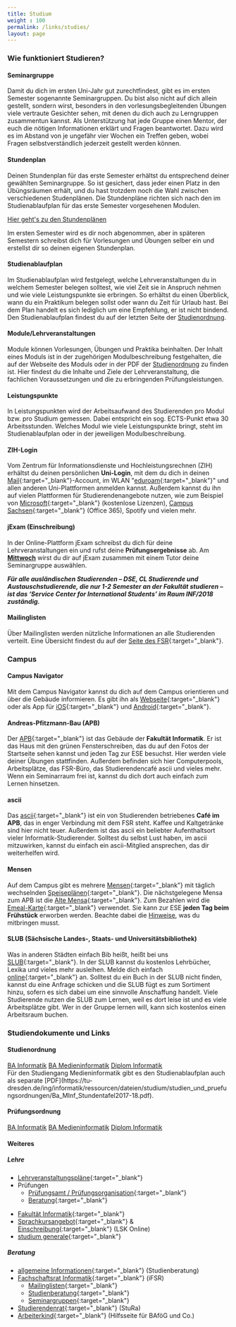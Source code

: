 ```yaml
---
title: Studium
weight : 100
permalink: /links/studies/
layout: page
---
```


### Wie funktioniert Studieren?

#### Seminargruppe

Damit du dich im ersten Uni-Jahr gut zurechtfindest, gibt es im ersten Semester sogenannte Seminargruppen.
Du bist also nicht auf dich allein gestellt, sondern wirst, besonders in den vorlesungsbegleitenden Übungen 
viele vertraute Gesichter sehen, mit denen du dich auch zu Lerngruppen zusammentun kannst. 
Als Unterstützung hat jede Gruppe einen Mentor, der euch die nötigen Informationen erklärt und Fragen beantwortet. 
Dazu wird es im Abstand von je ungefähr vier Wochen ein Treffen geben, wobei Fragen selbstverständlich jederzeit gestellt werden können.

#### Stundenplan

Deinen Stundenplan für das erste Semester erhältst du entsprechend deiner gewählten Seminargruppe. 
So ist gesichert, dass jeder einen Platz in den Übüngsräumen erhält, und du hast trotzdem noch die Wahl zwischen verschiedenen
Studenplänen. Die Stundenpläne richten sich nach den im Studienablaufplan für das erste Semester vorgesehenen Modulen.  

<a class="button expand tiny secondary" href="/{{site.year}}/schedules">Hier geht's zu den Stundenplänen</a>

Im ersten Semester wird es dir noch abgenommen, aber in späteren Semestern schreibst dich für Vorlesungen und Übungen selber ein und erstellst dir so deinen eigenen Stundenplan.

#### Studienablaufplan

Im Studienablaufplan wird festgelegt, welche Lehrveranstaltungen du in welchem Semester belegen solltest,
wie viel Zeit sie in Anspruch nehmen und wie viele Leistungspunkte sie erbringen. So erhältst du einen Überblick, 
wann du ein Praktikum belegen sollst oder wann du Zeit für Urlaub hast. Bei dem Plan handelt es sich lediglich um eine Empfehlung, er ist nicht bindend.  
Den Studienablaufplan findest du auf der letzten Seite der [Studienordnung](#studienordnung).

#### Module/Lehrveranstaltungen

Module können Vorlesungen, Übungen und Praktika beinhalten. Der Inhalt eines Moduls ist in der zugehörigen Modulbeschreibung festgehalten,
die auf der Webseite des Moduls oder in der PDF der [Studienordnung](#studienordnung) zu finden ist. 
Hier findest du die Inhalte und Ziele der Lehrveranstaltung, die fachlichen Voraussetzungen und die zu erbringenden Prüfungsleistungen.

#### Leistungspunkte

In Leistungspunkten wird der Arbeitsaufwand des Studierenden pro Modul bzw. pro Studium gemessen. Dabei entspricht ein sog.
ECTS-Punkt etwa 30 Arbeitsstunden. Welches Modul wie viele Leistungspunkte bringt, steht im Studienablaufplan oder in der jeweiligen Modulbeschreibung.

#### ZIH-Login

Vom Zentrum für Informations­dienste und Hochleistungs­rechnen (ZIH) erhältst du deinen persönlichen **Uni-Login**,
mit dem du dich in deinen [Mail](https://msx.tu-dresden.de/){:target="_blank"}-Account, im WLAN "[eduroam](https://tu-dresden.de/zih/dienste/service-katalog/arbeitsumgebung/zugang_datennetz/#section-0){:target="_blank"}" 
und allen anderen Uni-Plattformen anmelden kannst. Außerdem kannst du ihn auf vielen Plattformen für Studierendenangebote nutzen, wie zum Beispiel von [Microsoft](https://e5.onthehub.com/WebStore/Welcome.aspx?ws=b05da5a4-749b-e011-969d-0030487d8897&vsro=8 "Microsoft Imagine - Kostenlose Microsoft-Lizenzen"){:target="_blank"} (kostenlose Lizenzen), [Campus Sachsen](https://campussachsen.tu-dresden.de/){:target="_blank"} (Office 365), Spotify und vielen mehr.

#### jExam (Einschreibung)

In der Online-Plattform jExam schreibst du dich für deine Lehrveranstaltungen ein und rufst deine **Prüfungsergebnisse** ab. 
Am **[Mittwoch](/{{site.year}}/events)** wirst du dir auf jExam zusammen mit einem Tutor deine Seminargruppe auswählen.  
  
***Für alle ausländischen Studierenden – DSE, CL Studierende und Austauschstudierende, die nur 1-2 Semester an der Fakultät studieren – ist das ‘Service Center for International Students’ im Raum INF/2018 zuständig.***

#### Mailinglisten

Über Mailinglisten werden nützliche Informationen an alle Studierenden verteilt. Eine Übersicht findest du auf der [Seite des FSR](https://www.ifsr.de/studium:mailinglisten){:target="_blank"}.

### Campus

#### Campus Navigator

Mit dem Campus Navigator kannst du dich auf dem Campus orientieren und über die Gebäude informieren. Es gibt ihn als [Webseite](https://navigator.tu-dresden.de/karten/dresden){:target="_blank"} oder als App für [iOS](https://itunes.apple.com/de/app/campus-navigator-tu-dresden/id722282377){:target="_blank"} und [Android](https://play.google.com/store/apps/details?id=de.tud.campusnavigator&hl=de){:target="_blank"}.

#### Andreas-Pfitzmann-Bau (APB)

Der [APB](https://navigator.tu-dresden.de/karten/dresden/geb/apb){:target="_blank"} ist das Gebäude der **Fakultät Informatik**. 
Er ist das Haus mit den grünen Fensterschreiben, das du auf den Fotos der Startseite sehen kannst und jeden Tag zur ESE besuchst. 
Hier werden viele deiner Übungen stattfinden. Außerdem befinden sich hier Computerpools, Arbeitsplätze, das FSR-Büro, das Studierendencafé ascii und vieles mehr. 
Wenn ein Seminarraum frei ist, kannst du dich dort auch einfach zum Lernen hinsetzen.

#### ascii

Das [ascii](https://navigator.tu-dresden.de/etplan/apb/00/raum/542100.2220){:target="_blank"} ist ein von Studierenden betriebenes **Café im APB**, das in enger Verbindung mit dem FSR steht. Kaffee und Kaltgetränke sind hier nicht teuer. Außerdem ist das ascii ein beliebter Aufenthaltsort vieler Informatik-Studierender. Solltest du selbst Lust haben, im ascii mitzuwirken, kannst du einfach ein ascii-Mitglied ansprechen, das dir weiterhelfen wird.

#### Mensen

Auf dem Campus gibt es mehrere [Mensen](https://www.studentenwerk-dresden.de/mensen/mensen_cafeterien.html){:target="_blank"} mit täglich wechselnden [Speiseplänen](https://www.studentenwerk-dresden.de/mensen/speiseplan/){:target="_blank"}. Die nächstgelegene Mensa zum APB ist die [Alte Mensa](https://navigator.tu-dresden.de/karten/dresden/geb/m13){:target="_blank"}. Zum Bezahlen wird die [Emeal-Karte](https://www.studentenwerk-dresden.de/mensen/emeal.html "Studentenwerk Emeal"){:target="_blank"} verwendet. Sie kann zur ESE **jeden Tag beim Frühstück** erworben werden. Beachte dabei die [Hinweise](/{{site.year}}/events), was du mitbringen musst.

#### SLUB (Sächsische Landes-, Staats- und Universitätsbibliothek)

Was in anderen Städten einfach Bib heißt, heißt bei uns [SLUB](https://navigator.tu-dresden.de/karten/dresden/geb/slub){:target="_blank"}. In der SLUB kannst du kostenlos Lehrbücher, Lexika und vieles mehr ausleihen. Melde dich einfach [online](https://www.slub-dresden.de/service/nutzer-der-slub-werden/){:target="_blank"} an. Solltest du ein Buch in der SLUB nicht finden, kannst du eine Anfrage schicken und die SLUB fügt es zum Sortiment hinzu, sofern es sich dabei um eine sinnvolle Anschaffung handelt. Viele Studierende nutzen die SLUB zum Lernen, weil es dort leise ist und es viele Arbeitsplätze gibt. Wer in der Gruppe lernen will, kann sich kostenlos einen Arbeitsraum buchen.

### Studiendokumente und Links

#### Studienordnung

<div class="stacked-for-small button-group">
  <a class="button tiny secondary" href="http://www.verw.tu-dresden.de/AmtBek/PDF-Dateien/2016-06/11soBA24.04.2016.pdf">BA Informatik</a>
  <a class="button tiny secondary" href="http://www.verw.tu-dresden.de/AmtBek/PDF-Dateien/2016-06/11soBAMI24.04.2016.pdf">BA Medieninformatik</a>
  <a class="button tiny secondary" href="http://www.verw.tu-dresden.de/AmtBek/PDF-Dateien/2017-12/11soD27.06.2017.pdf">Diplom Informatik</a>
</div>
Für den Studiengang Medieninformatik gibt es den Studienablaufplan auch als separate [PDF](https://tu-dresden.de/ing/informatik/ressourcen/dateien/studium/studien_und_pruefungsordnungen/Ba_MInf_Stundentafel2017-18.pdf).

#### Prüfungsordnung

<div class="stacked-for-small button-group">
  <a class="button tiny secondary" href="http://www.verw.tu-dresden.de/AmtBek/PDF-Dateien/2016-06/11poBA24.04.2016.pdf">BA Informatik</a>
  <a class="button tiny secondary" href="http://www.verw.tu-dresden.de/AmtBek/PDF-Dateien/2016-06/11poBAMI24.04.2016.pdf">BA Medieninformatik</a>
  <a class="button tiny secondary" href="http://www.verw.tu-dresden.de/AmtBek/PDF-Dateien/2017-12/11poD27.06.2017.pdf">Diplom Informatik</a>
</div>

#### Weiteres

#####  Lehre

*   [Lehrveranstaltungspläne](https://tu-dresden.de/ing/informatik/studium/lehre/lehrangebotskataloge/index "Lehrveranstaltungen der Fakultät Informatik"){:target="_blank"}
*   Prüfungen
    *   [Prüfungsamt / Prüfungsorganisation](https://tu-dresden.de/ing/informatik/studium/pruefungsorganisation){:target="_blank"}
    <!-- *   [Einschreibung](https://tu-dresden.de/ing/informatik/studium/pruefungsorganisation/pruefungen/einschreibungen){:target="_blank"} -->
    *   [Beratung](https://tu-dresden.de/die_tu_dresden/fakultaeten/fakultaet_informatik/studium/beratung_organisation/beratung){:target="_blank"}
<!-- *   [Fremdsprachen](https://tu-dresden.de/die_tu_dresden/zentrale_einrichtungen/lsk "LSK Seite"){:target="_blank"}  (LSK, Lehrzentrum Sprachen und Kulturen) -->
*   [Fakultät Informatik](https://www.inf.tu-dresden.de/ "Fakultät Informatik Startseite"){:target="_blank"}
*   [Sprachkursangebot](http://sprachausbildung.tu-dresden.de/templates/tyKursuebersicht.php?topic=spa_kursangebot){:target="_blank"} & [Einschreibung](https://lskonline.tu-dresden.de/lskonline/de/102.0.1){:target="_blank"} (LSK Online)
*   [studium generale](https://tu-dresden.de/studium/im-studium/studienorganisation/lehrangebot/studium-generale){:target="_blank"}

##### Beratung

*   [allgemeine Informationen](https://tu-dresden.de/studium/im-studium/beratung-und-service/zentrale-studienberatung "Zentrale Studienberatung"){:target="_blank"}  (Studienberatung)
*   [Fachschaftsrat Informatik](https://www.ifsr.de/ "Fachschaftsrat Informatik"){:target="_blank"}  (iFSR)
    *   [Mailinglisten](https://www.ifsr.de/studium:mailinglisten "Mailinglisten des iFSR"){:target="_blank"}
    *   [Studienberatung](https://tu-dresden.de/die_tu_dresden/fakultaeten/fakultaet_informatik/studium/beratung_organisation/beratung "Studienberatung des Fakultät und des FSR"){:target="_blank"}
    *   [Seminargruppen](https://www.ifsr.de/studium:seminargruppen "Seminargruppen"){:target="_blank"}
*   [Studierendenrat](https://www.stura.tu-dresden.de){:target="_blank"}  (StuRa)
*   [Arbeiterkind](http://www.arbeiterkind.de/ "Arbeiterkind"){:target="_blank"}  (Hilfsseite für BAföG und Co.)




<!-- *   [Microsoft Dreamspark](https://www.inf.tu-dresden.de/index.php?node_id=2023&ln=de "Infos zu Microsoft Dreamspark der Fakultät Informatik"){:target="_blank"}  (kostenlose Lizenzen für Microsoftprodukte) -->
<!-- *   [eXma](https://exmatrikulationsamt.de){:target="_blank"}  (Studentenforum Dresden e.V.) -->